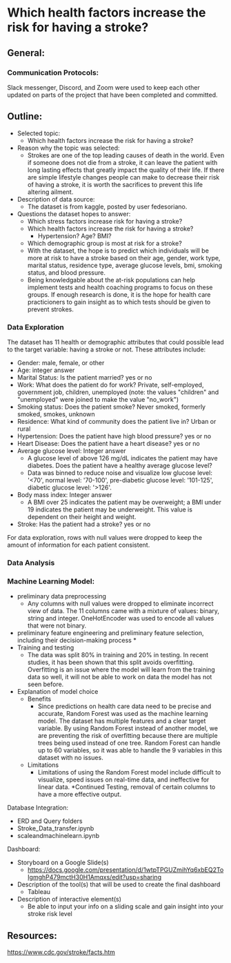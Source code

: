 # Which health factors increase the risk for having a stroke?

## General:
### Communication Protocols:
Slack messenger, Discord, and Zoom were used to keep each other updated on parts of the project that have been completed and committed. 


## Outline:
* Selected topic:
    * Which health factors increase the risk for having a stroke?
* Reason why the topic was selected:
    * Strokes are one of the top leading causes of death in the world. Even if someone does not die from a stroke, it can leave the patient with long lasting effects that greatly impact the quality of their life. If there are simple lifestyle changes people can make to decrease their risk of having a stroke, it is worth the sacrifices to prevent this life altering ailment.  
* Description of data source:
    * The dataset is from kaggle, posted by user fedesoriano.
* Questions the dataset hopes to answer:
    * Which stress factors increase risk for having a stroke?
    * Which health factors increase the risk for having a stroke?
      * Hypertension? Age? BMI? 
    * Which demographic group is most at risk for a stroke?
    * With the dataset, the hope is to predict which individuals will be more at risk to have a stroke based on their age, gender, work type, marital status, residence type, average glucose levels, bmi, smoking status, and blood pressure. 
    * Being knowledgable about the at-risk populations can help implement tests and health coaching programs to focus on these groups. If enough research is done, it is the hope for health care practicioners to gain insight as to which tests should be given to prevent strokes. 




### Data Exploration

The dataset has 11 health or demographic attributes that could possible lead to the target variable: having a stroke or not. 
These attributes include:
* Gender: male, female, or other
* Age: integer answer
* Marital Status: Is the patient married? yes or no
* Work: What does the patient do for work? Private, self-employed, government job, children, unemployed (note: the values "children" and "unemployed" were joined to make the   value "no_work")
* Smoking status: Does the patient smoke? Never smoked, formerly smoked, smokes, unknown
* Residence: What kind of community does the patient live in? Urban or rural
* Hypertension: Does the patient have high blood pressure? yes or no
* Heart Disease: Does the patient have a heart disease? yes or no
* Average glucose level: Integer answer 
    * A glucose level of above 126 mg/dL indicates the patient may have diabetes. Does the patient have a healthy average glucose level? 
    * Data was binned to reduce noise and visualize low glucose level: '<70', normal level: '70-100', pre-diabetic glucose level: '101-125', diabetic glucose level: '>126'.
* Body mass index: Integer answer
    * A BMI over 25 indicates the patient may be overweight; a BMI under 19 indicates the patient may be underweight. This value is dependent on their height and weight. 
* Stroke: Has the patient had a stroke? yes or no

For data exploration, rows with null values were dropped to keep the amount of information for each patient consistent. 


### Data Analysis


### Machine Learning Model:
* preliminary data preprocessing 
    * Any columns with null values were dropped to eliminate incorrect view of data. The 11 columns came with a mixture of values: binary, string and integer. OneHotEncoder was used to encode all values that were not binary.
* preliminary feature engineering and preliminary feature selection, including their decision-making process 
    * 
* Training and testing
    * The data was split 80% in training and 20% in testing. In recent studies, it has been shown that this split avoids overfitting. Overfitting is an issue where the model will learn from the training data so well, it will not be able to work on data the model has not seen before.   
* Explanation of model choice
    * Benefits
        * Since predictions on health care data need to be precise and accurate, Random Forest was used as the machine learning model. The dataset has multiple features and a clear target variable. By using Random Forest instead of another model, we are preventing the risk of overfitting because there are multiple trees being used instead of one tree. Random Forest can handle up to 60 variables, so it was able to handle the 9 variables in this dataset with no issues. 
    * Limitations
        * Limitations of using the Random Forest model include difficult to visualize, speed issues on real-time data, and ineffective for linear data. 
*Continued Testing, removal of certain columns to have a more effective output.

Database Integration:
* ERD and Query folders
* Stroke_Data_transfer.ipynb
* scaleandmachinelearn.ipynb

Dashboard:
* Storyboard on a Google Slide(s)
    * https://docs.google.com/presentation/d/1wtpTPGUZmihYq6xbEQ2ToIgmghP479mctH30H1Amqxs/edit?usp=sharing
* Description of the tool(s) that will be used to create the final dashboard
	* Tableau
* Description of interactive element(s)
	* Be able to input your info on a sliding scale and gain insight into your stroke risk level 

## Resources:
https://www.cdc.gov/stroke/facts.htm
